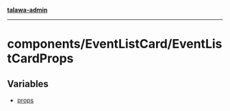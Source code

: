 [**talawa-admin**](../../../README.md)

***

# components/EventListCard/EventListCardProps

## Variables

- [props](variables/props.md)
